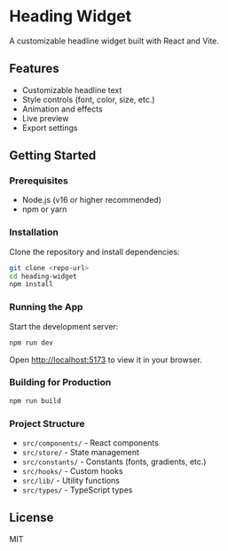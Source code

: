 
# Heading Widget

A customizable headline widget built with React and Vite.

## Features
- Customizable headline text
- Style controls (font, color, size, etc.)
- Animation and effects
- Live preview
- Export settings

## Getting Started

### Prerequisites
- Node.js (v16 or higher recommended)
- npm or yarn

### Installation

Clone the repository and install dependencies:

```bash
git clone <repo-url>
cd heading-widget
npm install
```

### Running the App

Start the development server:

```bash
npm run dev
```

Open [http://localhost:5173](http://localhost:5173) to view it in your browser.

### Building for Production

```bash
npm run build
```

### Project Structure
- `src/components/` - React components
- `src/store/` - State management
- `src/constants/` - Constants (fonts, gradients, etc.)
- `src/hooks/` - Custom hooks
- `src/lib/` - Utility functions
- `src/types/` - TypeScript types

## License

MIT
